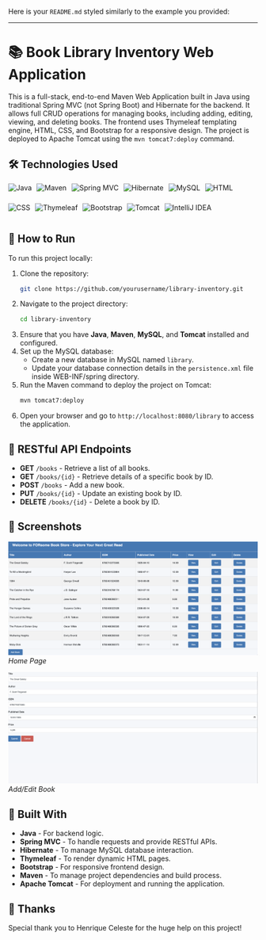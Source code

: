 Here is your `README.md` styled similarly to the example you provided:

---

# 📚 Book Library Inventory Web Application

This is a full-stack, end-to-end Maven Web Application built in Java using traditional Spring MVC (not Spring Boot) and Hibernate for the backend. It allows full CRUD operations for managing books, including adding, editing, viewing, and deleting books. The frontend uses Thymeleaf templating engine, HTML, CSS, and Bootstrap for a responsive design. The project is deployed to Apache Tomcat using the `mvn tomcat7:deploy` command.

## 🛠️ Technologies Used

<div style="display: flex; flex-wrap: wrap; gap: 10px;">
    <img src="https://img.shields.io/badge/Java-007396?style=flat&logo=java&logoColor=white" style="height: 30px;" alt="Java"/>
    <img src="https://img.shields.io/badge/Maven-C71A36?style=flat&logo=apache-maven&logoColor=white" style="height: 30px;" alt="Maven"/>
    <img src="https://img.shields.io/badge/Spring_MVC-6DB33F?style=flat&logo=spring&logoColor=white" style="height: 30px;" alt="Spring MVC"/>
    <img src="https://img.shields.io/badge/Hibernate-59666C?style=flat&logo=hibernate&logoColor=white" style="height: 30px;" alt="Hibernate"/>
    <img src="https://img.shields.io/badge/MySQL-00758F?style=flat&logo=mysql&logoColor=white" style="height: 30px;" alt="MySQL"/>
    <img src="https://img.shields.io/badge/HTML-E34F26?style=flat&logo=html5&logoColor=white" style="height: 30px;" alt="HTML"/>
    <img src="https://img.shields.io/badge/CSS-1572B6?style=flat&logo=css3&logoColor=white" style="height: 30px;" alt="CSS"/>
    <img src="https://img.shields.io/badge/Thymeleaf-005F0F?style=flat&logo=thymeleaf&logoColor=white" style="height: 30px;" alt="Thymeleaf"/>
    <img src="https://img.shields.io/badge/Bootstrap-563D7C?style=flat&logo=bootstrap&logoColor=white" style="height: 30px;" alt="Bootstrap"/>
    <img src="https://img.shields.io/badge/Tomcat-F8DC75?style=flat&logo=apache-tomcat&logoColor=black" style="height: 30px;" alt="Tomcat"/>
    <img src="https://img.shields.io/badge/IntelliJ_IDEA-000000?style=flat&logo=intellij-idea&logoColor=white" style="height: 30px;" alt="IntelliJ IDEA"/>
</div>

## 🚀 How to Run

To run this project locally:

1. Clone the repository:
   ```bash
   git clone https://github.com/yourusername/library-inventory.git
   ```
2. Navigate to the project directory:
   ```bash
   cd library-inventory
   ```
3. Ensure that you have **Java**, **Maven**, **MySQL**, and **Tomcat** installed and configured.
4. Set up the MySQL database:
   - Create a new database in MySQL named `library`.
   - Update your database connection details in the `persistence.xml` file inside WEB-INF/spring directory.
5. Run the Maven command to deploy the project on Tomcat:
   ```bash
   mvn tomcat7:deploy
   ```
6. Open your browser and go to `http://localhost:8080/library` to access the application.

## 📡 RESTful API Endpoints

- **GET** `/books` - Retrieve a list of all books.
- **GET** `/books/{id}` - Retrieve details of a specific book by ID.
- **POST** `/books` - Add a new book.
- **PUT** `/books/{id}` - Update an existing book by ID.
- **DELETE** `/books/{id}` - Delete a book by ID.

## 📸 Screenshots

![Home Page](https://github.com/topereira07/library_inventory/blob/main/src/main/resources/image1.png)
*Home Page*

![Add/Edit](https://github.com/topereira07/library_inventory/blob/main/src/main/resources/image2.png)
*Add/Edit Book*


## 🔧 Built With

- **Java** - For backend logic.
- **Spring MVC** - To handle requests and provide RESTful APIs.
- **Hibernate** - To manage MySQL database interaction.
- **Thymeleaf** - To render dynamic HTML pages.
- **Bootstrap** - For responsive frontend design.
- **Maven** - To manage project dependencies and build process.
- **Apache Tomcat** - For deployment and running the application.

## 📝 Thanks

Special thank you to Henrique Celeste for the huge help on this project!
